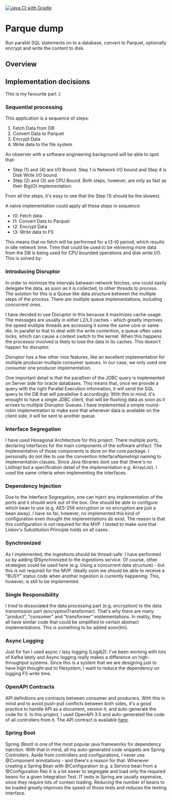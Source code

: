 [![Java CI with Gradle](https://github.com/MarcoLotz/parquet_dump/actions/workflows/gradle.yml/badge.svg)](https://github.com/MarcoLotz/parquet_dump/actions/workflows/gradle.yml)

# Parque dump

Run parallel SQL statements on to a database, convert to Parquet, optionally encrypt and write the content to disk.

## Overview

## Implementation decisions

This is my favourite part :)

### Sequential processing

This application is a sequence of steps:
1. Fetch Data from DB
2. Convert Data to Parquet
3. Encrypt Data
4. Write data to the file system

An observer with a software engineering background will be able to spot that:
* Step (1) and (4) are I/O Bound. Step 1 is Network I/O bound and Step 4 is Disk Write I/O bound.
* Step (2) and (3) are CPU Bound. Both steps, however, are only as fast as their Big(O) implementation.

From all the steps, it's easy to see that the Step (1) should be the slowest.

A naive implementation could apply all these steps in sequence:

* t0: Fetch data
* t1: Convert Data to Parquet
* t2: Encrypt Data
* t3: Write data to FS

This means that no fetch will be performed for a t3-t0 period, which results in idle network time.
Time that could be used to be retrieving more data from the DB is being used for CPU bounded operations and disk write I/O.
This is solved by:

### Introducing Disruptor

In order to minimize the intervals between network fetches, one could easily delegate the data, as soon as it is collected, to other threads to process.
The solution for this is a Queue like data structure between the multiple steps of the process.
There are multiple queue implementations, including concurrent ones.

I have decided to use Disruptor in this because it maximizes cache usage: The messages are usually in either L2/L3 caches - which greatly improves the speed multiple threads are accessing it some the same core or same die.
In parallel to that to deal with the write contention, a queue often uses locks, which can cause a context switch to the kernel.
When this happens the processor involved is likely to lose the data in its caches.
This doesn't happen for disruptor.

Disruptor has a few other nice features, like an excellent implementation for multiple producer-multiple consumer queues.
In our case, we only used one consumer one producer implementation.

One important detail is that the parallism of the JDBC query is implemented on Server side for oracle databases.
This means that, once we provide a query with the right Parallel Execution information, it will send the SQL query to the DB that will parallelise it accordingly.
With this in mind, it's enought to have a single JDBC client, that will be flushing data as soon as it arrives to multiple Disruptor Queues.
I have implemented a simple round-robin implementation to make sure that whenever data is available on the client side, it will be sent to another queue.

### Interface Segregation

I have used Hexagonal Architecture for this project.
There multiple ports, declaring interfaces for the main components of the software artifact.
The implementation of those components is done on the core package.
I personally do not like to use the convention InterfaceNameImpl naming to implementation classes.
Since Java libraries dont use that (there's no ListImpl but a specification detail of the implementation e.g. ArrayList).
I used the same criteria when implementing the interfaces.

### Dependency Injection

Due to the Interface Segregation, one can inject any implementation of the ports and it should work out of the box.
One should be able to configure which bean to use (e.g. AES-256 encryption or no encryption are just a bean away).
I have so far, however, no implemented this kind of configuration even thought the implementations do exist.
The reason is that this configuration is not required for the MVP.
I tested to make sure that Liskov's Substitution Principle holds on all cases.

### Synchronized

As I implemented, the ingestions should be thread-safe.
I have performed so by adding @Synchronized to the ingestions service.
Of course, other strategies could be used here (e.g. Using a concurrent data structure) - but this is not required for the MVP.
Ideally soon we should be able to receive a "BUSY" status code when another ingestion is currently happening.
This, however, is still to be implemented.

### Single Responsibility

I tried to dissociated the data processing part (e.g. encryption) to the data transmission part (encryptionTransformer).
That's why there are many "product", "consumer" and "transformer" implementations.
In reality, they all have similar code that could be simplified to certain abstract implementations.
This is something to be added soon(tm).

### Async Logging

Just for fun I used async / lazy logging (Log4j2).
I've been working with lots of Kafka lately and Async logging really makes a difference on high-throughput systems.
Since this is a system that we are designing just to have high thought-put to filesystem, I want to reduce the dependency on logging FS write time.

### OpenAPI Contracts
API definitions are contracts between consumer and producers.
With this in mind and to avoid push-pull conflicts between both sides, it's a good practice to handle API as a document, version it, and auto-generate the code for it.
In this project, I used OpenAPI 3.0 and auto-generated the code of all controllers from it.
The API contract is available [here](src/main/resources/command_ingestion.yml).

### Spring Boot
Spring (Boot) is one of the most popular java frameworks for dependency injection.
With that in mind, all my auto-generated code snippets are Spring Controllers.
Aside from controllers and configurations, I never use @Component annotations - and there's a reason for that.
Whenever creating a Spring Bean with @Configuration (e.g. a Service bean from a @Configuration file) it is a lot easier to segregate and load only the required beans for a given Integration Test.
IT tests in Spring are usually expensive, since they require lots of context loading.
Reducing the number of beans to be loaded greatly improves the speed of those tests and reduces the testing interface.